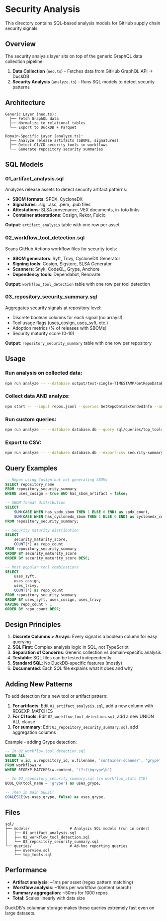 # Security Analysis

This directory contains SQL-based analysis models for GitHub supply chain security signals.

## Overview

The security analysis layer sits on top of the generic GraphQL data collection pipeline:

1. **Data Collection** (`neo.ts`) - Fetches data from GitHub GraphQL API → DuckDB
2. **Security Analysis** (`analyze.ts`) - Runs SQL models to detect security patterns

## Architecture

```
Generic Layer (neo.ts):
  ├── Fetch GraphQL data
  ├── Normalize to relational tables
  └── Export to DuckDB + Parquet

Domain-Specific Layer (analyze.ts):
  ├── Analyze release artifacts (SBOMs, signatures)
  ├── Detect CI/CD security tools in workflows
  └── Generate repository security summaries
```

## SQL Models

### 01_artifact_analysis.sql
Analyzes release assets to detect security artifact patterns:
- **SBOM formats**: SPDX, CycloneDX
- **Signatures**: .sig, .asc, .pem, .pub files
- **Attestations**: SLSA provenance, VEX documents, in-toto links
- **Container attestations**: Cosign, Rekor, Fulcio

**Output**: `artifact_analysis` table with one row per asset

### 02_workflow_tool_detection.sql
Scans GitHub Actions workflow files for security tools:
- **SBOM generators**: Syft, Trivy, CycloneDX Generator
- **Signing tools**: Cosign, Sigstore, SLSA Generator
- **Scanners**: Snyk, CodeQL, Grype, Anchore
- **Dependency tools**: Dependabot, Renovate

**Output**: `workflow_tool_detection` table with one row per tool detection

### 03_repository_security_summary.sql
Aggregates security signals at repository level:
- Discrete boolean columns for each signal (no arrays!)
- Tool usage flags (uses_cosign, uses_syft, etc.)
- Adoption metrics (% of releases with SBOMs)
- Security maturity score (0-10)

**Output**: `repository_security_summary` table with one row per repository

## Usage

### Run analysis on collected data:
```bash
npm run analyze -- --database output/test-single-TIMESTAMP/GetRepoDataExtendedInfo/database.db
```

### Collect data AND analyze:
```bash
npm start -- --input repos.jsonl --queries GetRepoDataExtendedInfo --analyze
```

### Run custom queries:
```bash
npm run analyze -- --database database.db --query sql/queries/top_tools.sql
```

### Export to CSV:
```bash
npm run analyze -- --database database.db --export-csv security-summary.csv
```

## Query Examples

```sql
-- Repos using Cosign but not generating SBOMs
SELECT repository_name 
FROM repository_security_summary
WHERE uses_cosign = true AND has_sbom_artifact = false;

-- SBOM format distribution
SELECT 
    SUM(CASE WHEN has_spdx_sbom THEN 1 ELSE 0 END) as spdx_count,
    SUM(CASE WHEN has_cyclonedx_sbom THEN 1 ELSE 0 END) as cyclonedx_count
FROM repository_security_summary;

-- Security maturity distribution
SELECT 
    security_maturity_score,
    COUNT(*) as repo_count
FROM repository_security_summary
GROUP BY security_maturity_score
ORDER BY security_maturity_score DESC;

-- Most popular tool combinations
SELECT 
    uses_syft,
    uses_cosign,
    uses_trivy,
    COUNT(*) as repo_count
FROM repository_security_summary
GROUP BY uses_syft, uses_cosign, uses_trivy
HAVING repo_count > 1
ORDER BY repo_count DESC;
```

## Design Principles

1. **Discrete Columns > Arrays**: Every signal is a boolean column for easy querying
2. **SQL First**: Complex analysis logic in SQL, not TypeScript
3. **Separation of Concerns**: Generic collection vs domain-specific analysis
4. **Testable**: SQL files can be tested independently
5. **Standard SQL**: No DuckDB-specific features (mostly)
6. **Documented**: Each SQL file explains what it does and why

## Adding New Patterns

To add detection for a new tool or artifact pattern:

1. **For artifacts**: Edit `01_artifact_analysis.sql`, add a new column with REGEXP_MATCHES
2. **For CI tools**: Edit `02_workflow_tool_detection.sql`, add a new UNION ALL clause
3. **For summary**: Edit `03_repository_security_summary.sql`, add aggregation columns

Example - adding Grype detection:
```sql
-- In 02_workflow_tool_detection.sql
UNION ALL
SELECT w.id, w.repository_id, w.filename, 'container-scanner', 'grype'
FROM workflows w
WHERE REGEXP_MATCHES(w.content, '(?i)\bgrype\b')

-- In 03_repository_security_summary.sql (in workflow_stats CTE)
BOOL_OR(tool_name = 'grype') as uses_grype,

-- Then in main SELECT
COALESCE(ws.uses_grype, false) as uses_grype,
```

## Files

```
sql/
├── models/                  # Analysis SQL models (run in order)
│   ├── 01_artifact_analysis.sql
│   ├── 02_workflow_tool_detection.sql
│   └── 03_repository_security_summary.sql
└── queries/                 # Ad-hoc reporting queries
    ├── overview.sql
    └── top_tools.sql
```

## Performance

- **Artifact analysis**: ~1ms per asset (regex pattern matching)
- **Workflow analysis**: ~10ms per workflow (content search)
- **Summary aggregation**: ~50ms for 1000 repos
- **Total**: Scales linearly with data size

DuckDB's columnar storage makes these queries extremely fast even on large datasets.
